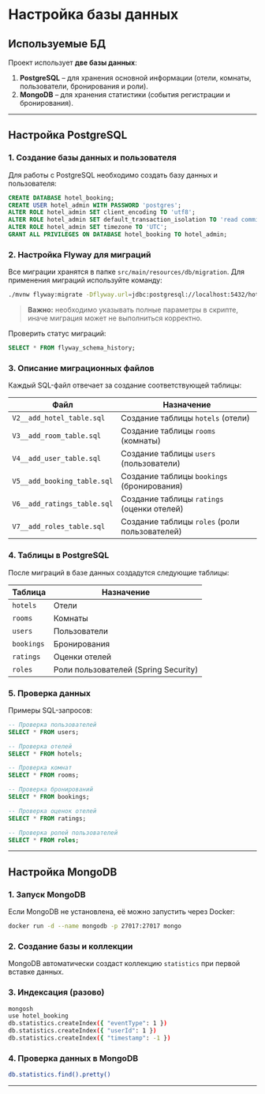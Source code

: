 # **Настройка базы данных**

## **Используемые БД**
Проект использует **две базы данных**:
1. **PostgreSQL** – для хранения основной информации (отели, комнаты, пользователи, бронирования и роли).
2. **MongoDB** – для хранения статистики (события регистрации и бронирования).

---

## **Настройка PostgreSQL**
### **1. Создание базы данных и пользователя**
Для работы с PostgreSQL необходимо создать базу данных и пользователя:
```sql
CREATE DATABASE hotel_booking;
CREATE USER hotel_admin WITH PASSWORD 'postgres';
ALTER ROLE hotel_admin SET client_encoding TO 'utf8';
ALTER ROLE hotel_admin SET default_transaction_isolation TO 'read committed';
ALTER ROLE hotel_admin SET timezone TO 'UTC';
GRANT ALL PRIVILEGES ON DATABASE hotel_booking TO hotel_admin;
```

### **2. Настройка Flyway для миграций**
Все миграции хранятся в папке `src/main/resources/db/migration`.
Для применения миграций используйте команду:
```sh
./mvnw flyway:migrate -Dflyway.url=jdbc:postgresql://localhost:5432/hotel_booking -Dflyway.user=hotel_admin -Dflyway.password=postgres -Dflyway.outOfOrder=true
```
> **Важно:** необходимо указывать полные параметры в скрипте, иначе миграция может не выполниться корректно.

Проверить статус миграций:
```sql
SELECT * FROM flyway_schema_history;
```

### **3. Описание миграционных файлов**
Каждый SQL-файл отвечает за создание соответствующей таблицы:

| Файл                           | Назначение |
|--------------------------------|-----------|
| `V2__add_hotel_table.sql`      | Создание таблицы `hotels` (отели) |
| `V3__add_room_table.sql`       | Создание таблицы `rooms` (комнаты) |
| `V4__add_user_table.sql`       | Создание таблицы `users` (пользователи) |
| `V5__add_booking_table.sql`    | Создание таблицы `bookings` (бронирования) |
| `V6__add_ratings_table.sql`    | Создание таблицы `ratings` (оценки отелей) |
| `V7__add_roles_table.sql`      | Создание таблицы `roles` (роли пользователей) |

### **4. Таблицы в PostgreSQL**
После миграций в базе данных создадутся следующие таблицы:

| Таблица    | Назначение |
|------------|-----------|
| `hotels`   | Отели |
| `rooms`    | Комнаты |
| `users`    | Пользователи |
| `bookings` | Бронирования |
| `ratings`  | Оценки отелей |
| `roles`    | Роли пользователей (Spring Security) |

### **5. Проверка данных**
Примеры SQL-запросов:
```sql
-- Проверка пользователей
SELECT * FROM users;

-- Проверка отелей
SELECT * FROM hotels;

-- Проверка комнат
SELECT * FROM rooms;

-- Проверка бронирований
SELECT * FROM bookings;

-- Проверка оценок отелей
SELECT * FROM ratings;

-- Проверка ролей пользователей
SELECT * FROM roles;
```

---

## **Настройка MongoDB**
### **1. Запуск MongoDB**
Если MongoDB не установлена, её можно запустить через Docker:
```sh
docker run -d --name mongodb -p 27017:27017 mongo
```
### **2. Создание базы и коллекции**
MongoDB автоматически создаст коллекцию `statistics` при первой вставке данных.

### **3. Индексация (разово)**
```sh
mongosh
use hotel_booking
db.statistics.createIndex({ "eventType": 1 })
db.statistics.createIndex({ "userId": 1 })
db.statistics.createIndex({ "timestamp": -1 })
```

### **4. Проверка данных в MongoDB**
```sh
db.statistics.find().pretty()
```

---